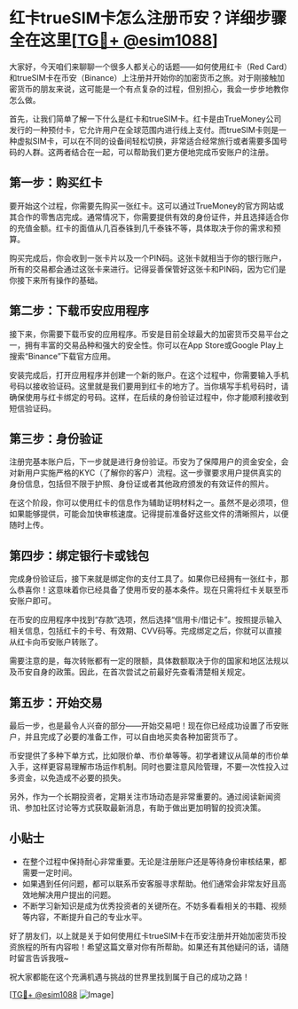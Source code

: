 # 红卡trueSIM卡怎么注册币安？详细步骤全在这里[[TG💪+ @esim1088](https://t.me/s/esim1088)]

大家好，今天咱们来聊聊一个很多人都关心的话题——如何使用红卡（Red Card）和trueSIM卡在币安（Binance）上注册并开始你的加密货币之旅。对于刚接触加密货币的朋友来说，这可能是一个有点复杂的过程，但别担心，我会一步步地教你怎么做。

首先，让我们简单了解一下什么是红卡和trueSIM卡。红卡是由TrueMoney公司发行的一种预付卡，它允许用户在全球范围内进行线上支付。而trueSIM卡则是一种虚拟SIM卡，可以在不同的设备间轻松切换，非常适合经常旅行或者需要多国号码的人群。这两者结合在一起，可以帮助我们更方便地完成币安账户的注册。

## 第一步：购买红卡

要开始这个过程，你需要先购买一张红卡。这可以通过TrueMoney的官方网站或其合作的零售店完成。通常情况下，你需要提供有效的身份证件，并且选择适合你的充值金额。红卡的面值从几百泰铢到几千泰铢不等，具体取决于你的需求和预算。

购买完成后，你会收到一张卡片以及一个PIN码。这张卡就相当于你的银行账户，所有的交易都会通过这张卡来进行。记得妥善保管好这张卡和PIN码，因为它们是你接下来所有操作的基础。

## 第二步：下载币安应用程序

接下来，你需要下载币安的应用程序。币安是目前全球最大的加密货币交易平台之一，拥有丰富的交易品种和强大的安全性。你可以在App Store或Google Play上搜索“Binance”下载官方应用。

安装完成后，打开应用程序并创建一个新的账户。在这个过程中，你需要输入手机号码以接收验证码。这里就是我们要用到红卡的地方了。当你填写手机号码时，请确保使用与红卡绑定的号码。这样，在后续的身份验证过程中，你才能顺利接收到短信验证码。

## 第三步：身份验证

注册完基本账户后，下一步就是进行身份验证。币安为了保障用户的资金安全，会对新用户实施严格的KYC（了解你的客户）流程。这一步骤要求用户提供真实的身份信息，包括但不限于护照、身份证或者其他政府颁发的有效证件的照片。

在这个阶段，你可以使用红卡的信息作为辅助证明材料之一。虽然不是必须项，但如果能够提供，可能会加快审核速度。记得提前准备好这些文件的清晰照片，以便随时上传。

## 第四步：绑定银行卡或钱包

完成身份验证后，接下来就是绑定你的支付工具了。如果你已经拥有一张红卡，那么恭喜你！这意味着你已经具备了使用币安的基本条件。现在只需将红卡关联至币安账户即可。

在币安的应用程序中找到“存款”选项，然后选择“信用卡/借记卡”。按照提示输入相关信息，包括红卡的卡号、有效期、CVV码等。完成绑定之后，你就可以直接从红卡向币安账户转账了。

需要注意的是，每次转账都有一定的限额，具体数额取决于你的国家和地区法规以及币安自身的政策。因此，在首次尝试之前最好先查看清楚相关规定。

## 第五步：开始交易

最后一步，也是最令人兴奋的部分——开始交易吧！现在你已经成功设置了币安账户，并且完成了必要的准备工作，可以自由地买卖各种加密货币了。

币安提供了多种下单方式，比如限价单、市价单等等。初学者建议从简单的市价单入手，这样更容易理解市场运作机制。同时也要注意风险管理，不要一次性投入过多资金，以免造成不必要的损失。

另外，作为一个长期投资者，定期关注市场动态是非常重要的。通过阅读新闻资讯、参加社区讨论等方式获取最新消息，有助于做出更加明智的投资决策。

## 小贴士

- 在整个过程中保持耐心非常重要。无论是注册账户还是等待身份审核结果，都需要一定时间。
- 如果遇到任何问题，都可以联系币安客服寻求帮助。他们通常会非常友好且高效地解决用户提出的问题。
- 不断学习新知识是成为优秀投资者的关键所在。不妨多看看相关的书籍、视频等内容，不断提升自己的专业水平。

好了朋友们，以上就是关于如何使用红卡trueSIM卡在币安注册并开始加密货币投资旅程的所有内容啦！希望这篇文章对你有所帮助。如果还有其他疑问的话，请随时留言告诉我哦~

祝大家都能在这个充满机遇与挑战的世界里找到属于自己的成功之路！

[[TG💪+ @esim1088](https://t.me/s/esim1088) ![Image](https://i.postimg.cc/4NQfJmqS/Snipaste-2025-05-13-00-14-12.png)]